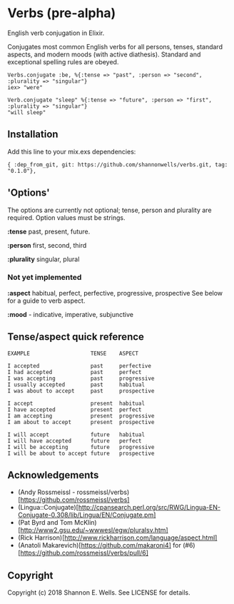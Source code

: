 # Verbs (pre-alpha)

English verb conjugation in Elixir.

Conjugates most common English verbs for all persons, tenses, standard aspects, and modern moods (with active diathesis). Standard and exceptional spelling rules are obeyed.

```
Verbs.conjugate :be, %{:tense => "past", :person => "second", :plurality => "singular"}
iex> "were"

Verb.conjugate "sleep" %{:tense => "future", :person => "first", :plurality => "singular"}
"will sleep"
```  

## Installation

Add this line to your mix.exs dependencies:
```
{ :dep_from_git, git: https://github.com/shannonwells/verbs.git, tag: "0.1.0"},
```

## 'Options'
The options are currently not optional; tense, person and plurality are required.  Option values must be strings.

__:tense__ past, present, future.

__:person__  first, second, third

__:plurality__ singular, plural

### Not yet implemented
__:aspect__ habitual, perfect, perfective, progressive, prospective
See below for a guide to verb aspect.

__:mood__ - indicative, imperative, subjunctive

## Tense/aspect quick reference

    EXAMPLE                   TENSE    ASPECT

    I accepted                past     perfective
    I had accepted            past     perfect
    I was accepting           past     progressive
    I usually accepted        past     habitual
    I was about to accept     past     prospective

    I accept                  present  habitual
    I have accepted           present  perfect
    I am accepting            present  progressive
    I am about to accept      present  prospective

    I will accept             future   habitual
    I will have accepted      future   perfect
    I will be accepting       future   progressive
    I will be about to accept future   prospective

## Acknowledgements

* (Andy Rossmeissl - rossmeissl/verbs)[https://github.com/rossmeissl/verbs]
* (Lingua::Conjugate)[http://cpansearch.perl.org/src/RWG/Lingua-EN-Conjugate-0.308/lib/Lingua/EN/Conjugate.pm]
* (Pat Byrd and Tom McKlin)[http://www2.gsu.edu/~wwwesl/egw/pluralsv.htm]
* (Rick Harrison)[http://www.rickharrison.com/language/aspect.html]
* (Anatoli Makarevich)[https://github.com/makaroni4] for (#6)[https://github.com/rossmeissl/verbs/pull/6]

## Copyright

Copyright (c) 2018 Shannon E. Wells. See LICENSE for details.
